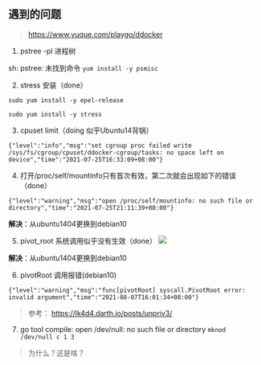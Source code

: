 ## 遇到的问题

> <https://www.yuque.com/playgo/ddocker>

1. pstree -pl 进程树

sh: pstree: 未找到命令
`yum install -y psmisc`

2. stress 安装（done）

`sudo yum install -y epel-release`

`sudo yum install -y stress`

3. cpuset limit（doing 似乎Ubuntu14背锅）

`{"level":"info","msg":"set cgroup proc failed write /sys/fs/cgroup/cpuset/ddocker-cgroup/tasks: no space left on device","time":"2021-07-25T16:33:09+08:00"}`

4. 打开/proc/self/mountinfo只有首次有效，第二次就会出现如下的错误（done）

`{"level":"warning","msg":"open /proc/self/mountinfo: no such file or directory","time":"2021-07-25T21:11:39+08:00"}`

**解决**：从ubuntu1404更换到debian10


5. pivot_root 系统调用似乎没有生效（done）
![](https://cdn.nlark.com/yuque/0/2021/png/2977669/1627832811471-57c6677a-94a8-4d94-955a-57ca40755a30.png)

**解决**：从ubuntu1404更换到debian10

6. pivotRoot 调用报错(debian10)

`{"level":"warning","msg":"func[pivotRoot] syscall.PivotRoot error: invalid argument","time":"2021-08-07T16:01:34+08:00"}`

>参考： https://lk4d4.darth.io/posts/unpriv3/

7. go tool compile: open /dev/null: no such file or directory
`mknod /dev/null c 1 3`
> 为什么？这是啥？